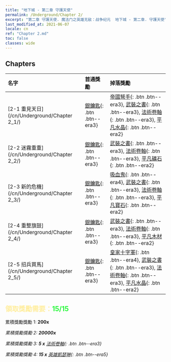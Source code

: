 ```yaml
---
title: "地下城 - 第二章 守護天使"
permalink: /Underground/Chapter 2/
excerpt: "第二章 守護天使. 魔法门之英雄无敌：战争纪元  地下城 - 第二章. 守護天使"
last_modified_at: 2021-06-07
locale: cn
ref: "Chapter 2.md"
toc: false
classes: wide
---
```


## Chapters

  | 名字 |  首通獎勵 | 掉落獎勵 |
  |:------------|:------------|:------------| 
  | [2-1 重見天日](/cn/Underground/Chapter 2_1/) | [銀鑰匙](/cn/Items/con_693/){: .btn .btn--era3} | [帝國弩手](/cn/Items/unt_191/){: .btn .btn--era3}, [武裝之書](/cn/Items/mat_18/){: .btn .btn--era3}, [法術卷軸](/cn/Items/con_694/){: .btn .btn--era3}, [平凡水晶](/cn/Items/mat_11/){: .btn .btn--era2} |
  | [2-2 迷霧重重](/cn/Underground/Chapter 2_2/) | [銀鑰匙](/cn/Items/con_693/){: .btn .btn--era3} | [武裝之書](/cn/Items/mat_18/){: .btn .btn--era3}, [法術卷軸](/cn/Items/con_694/){: .btn .btn--era3}, [平凡礦石](/cn/Items/mat_6/){: .btn .btn--era2} |
  | [2-3 新的危機](/cn/Underground/Chapter 2_3/) | [銀鑰匙](/cn/Items/con_693/){: .btn .btn--era3} | [吸血鬼](/cn/Items/unt_211/){: .btn .btn--era4}, [武裝之書](/cn/Items/mat_18/){: .btn .btn--era3}, [法術卷軸](/cn/Items/con_694/){: .btn .btn--era3}, [平凡寶石](/cn/Items/mat_10/){: .btn .btn--era2} |
  | [2-4 重整旗鼓](/cn/Underground/Chapter 2_4/) | [銀鑰匙](/cn/Items/con_693/){: .btn .btn--era3} | [武裝之書](/cn/Items/mat_18/){: .btn .btn--era3}, [法術卷軸](/cn/Items/con_694/){: .btn .btn--era3}, [平凡木材](/cn/Items/mat_7/){: .btn .btn--era2} |
  | [2-5 招兵買馬](/cn/Underground/Chapter 2_5/) | [銀鑰匙](/cn/Items/con_693/){: .btn .btn--era3} | [皇家十字軍](/cn/Items/unt_193/){: .btn .btn--era4}, [武裝之書](/cn/Items/mat_18/){: .btn .btn--era3}, [法術卷軸](/cn/Items/con_694/){: .btn .btn--era3}, [平凡水晶](/cn/Items/mat_11/){: .btn .btn--era2} |


## <span style="color: #ffeea0">   領取獎勵需要：</span><span style="color: #27f73a">15/15</span>

 累積獎勵獎勵 1:  **200x** <i class="fas fa-gem"/>

 累積獎勵獎勵 2:  **20000x** <i class="fas fa-coins"/>

 累積獎勵獎勵 3: **5 x** [法術卷軸](/cn/Items/con_694/){: .btn .btn--era3}

 累積獎勵獎勵 4: **15 x** [英雄凱瑟琳](/cn/Items/her_361/){: .btn .btn--era5}

